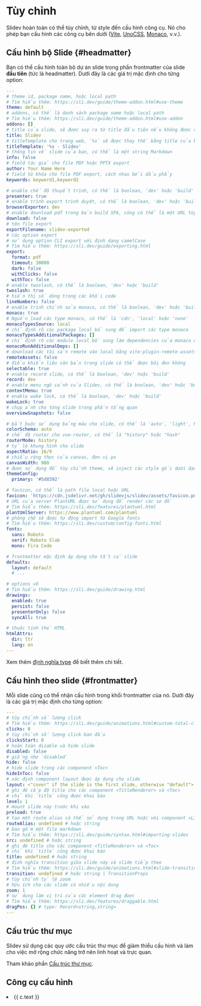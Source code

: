 # Tùy chỉnh

Slidev hoàn toàn có thể tùy chỉnh, từ style đến cấu hình công cụ. Nó cho phép bạn cấu hình các công cụ bên dưới ([Vite](/custom/config-vite), [UnoCSS](/custom/config-unocss), [Monaco](/custom/config-monaco), v.v.).

## Cấu hình bộ Slide {#headmatter}

Bạn có thể cấu hình toàn bộ dự án slide trong phần frontmatter của slide **đầu tiên** (tức là headmatter). Dưới đây là các giá trị mặc định cho từng option:

```yaml
---
# theme id, package name, hoặc local path
# Tìm hiểu thêm: https://sli.dev/guide/theme-addon.html#use-theme
theme: default
# addons, có thể là danh sách package name hoặc local path
# Tìm hiểu thêm: https://sli.dev/guide/theme-addon.html#use-addon
addons: []
# title của slide, sẽ được suy ra từ title đầu tiên nếu không được chỉ định
title: Slidev
# titleTemplate cho trang web, `%s` sẽ được thay thế bằng title của bộ slide
titleTemplate: '%s - Slidev'
# thông tin về slide của bạn, có thể là một string Markdown
info: false
# field tác giả cho file PDF hoặc PPTX export
author: Your Name Here
# field từ khóa cho file PDF export, cách nhau bởi dấu phẩy
keywords: keyword1,keyword2

# enable chế độ thuyết trình, có thể là boolean, 'dev' hoặc 'build'
presenter: true
# enable trình export trình duyệt, có thể là boolean, 'dev' hoặc 'build'
browserExporter: dev
# enable download pdf trong bản build SPA, cũng có thể là một URL tùy chỉnh
download: false
# tên file export
exportFilename: slidev-exported
# các option export
# sử dụng option CLI export với định dạng camelCase
# Tìm hiểu thêm: https://sli.dev/guide/exporting.html
export:
  format: pdf
  timeout: 30000
  dark: false
  withClicks: false
  withToc: false
# enable twoslash, có thể là boolean, 'dev' hoặc 'build'
twoslash: true
# hiển thị số dòng trong các khối code
lineNumbers: false
# enable trình chỉnh sửa monaco, có thể là boolean, 'dev' hoặc 'build'
monaco: true
# Nguồn load các type monaco, có thể là 'cdn', 'local' hoặc 'none'
monacoTypesSource: local
# chỉ định rõ các package local bổ sung để import các type monaco
monacoTypesAdditionalPackages: []
# chỉ định rõ các module local bổ sung làm dependencies của monaco có thể chạy
monacoRunAdditionalDeps: []
# download các tài sản remote vào local bằng vite-plugin-remote-assets, có thể là boolean, 'dev' hoặc 'build'
remoteAssets: false
# điều khiển liệu văn bản trong slide có thể được bôi đen không
selectable: true
# enable record slide, có thể là boolean, 'dev' hoặc 'build'
record: dev
# enable menu ngữ cảnh của Slidev, có thể là boolean, 'dev' hoặc 'build'
contextMenu: true
# enable wake lock, có thể là boolean, 'dev' hoặc 'build'
wakeLock: true
# chụp ảnh cho từng slide trong phần tổng quan
overviewSnapshots: false

# bắt buộc sử dụng bảng màu cho slide, có thể là 'auto', 'light', hoặc 'dark'
colorSchema: auto
# chế độ router cho vue-router, có thể là "history" hoặc "hash"
routerMode: history
# tỷ lệ khung hình cho slide
aspectRatio: 16/9
# chiều rộng thực của canvas, đơn vị px
canvasWidth: 980
# được sử dụng để tùy chỉnh theme, sẽ inject các style gốc dưới dạng `--slidev-theme-x` cho thuộc tính `x`
themeConfig:
  primary: '#5d8392'

# favicon, có thể là path file local hoặc URL
favicon: 'https://cdn.jsdelivr.net/gh/slidevjs/slidev/assets/favicon.png'
# URL của server PlantUML được sử dụng để render các sơ đồ
# Tìm hiểu thêm: https://sli.dev/features/plantuml.html
plantUmlServer: https://www.plantuml.com/plantuml
# phông chữ sẽ được tự động import từ Google fonts
# Tìm hiểu thêm: https://sli.dev/custom/config-fonts.html
fonts:
  sans: Roboto
  serif: Roboto Slab
  mono: Fira Code

# frontmatter mặc định áp dụng cho tất cả slide
defaults:
  layout: default
  # ...

# options vẽ
# Tìm hiểu thêm: https://sli.dev/guide/drawing.html
drawings:
  enabled: true
  persist: false
  presenterOnly: false
  syncAll: true

# thuộc tính thẻ HTML
htmlAttrs:
  dir: ltr
  lang: en
---
```

Xem thêm [định nghĩa type](https://github.com/slidevjs/slidev/blob/main/packages/types/src/config.ts) để biết thêm chi tiết.

## Cấu hình theo slide {#frontmatter}

Mỗi slide cũng có thể nhận cấu hình trong khối frontmatter của nó. Dưới đây là các giá trị mặc định cho từng option:

```yaml
---
# tùy chỉnh số lượng click
# Tìm hiểu thêm: https://sli.dev/guide/animations.html#custom-total-clicks-count
clicks: 0
# tùy chỉnh số lượng click ban đầu
clicksStart: 0
# hoàn toàn disable và hide slide
disabled: false
# giống như `disabled`
hide: false
# hide slide trong các component <Toc>
hideInToc: false
# xác định component layout được áp dụng cho slide
layout: <"cover" if the slide is the first slide, otherwise "default">
# ghi đè cấp độ title cho các component <TitleRenderer> và <Toc>
# chỉ khi `title` cũng được khai báo
level: 1
# mount slide này trước khi vào
preload: true
# tạo một route alias có thể sử dụng trong URL hoặc với component <Link>
routeAlias: undefined # hoặc string
# bao gồm một file markdown
# Tìm hiểu thêm: https://sli.dev/guide/syntax.html#importing-slides
src: undefined # hoặc string
# ghi đè title cho các component <TitleRenderer> và <Toc>
# chỉ khi `title` cũng được khai báo
title: undefined # hoặc string
# định nghĩa transition giữa slide này và slide tiếp theo
# Tìm hiểu thêm: https://sli.dev/guide/animations.html#slide-transitions
transition: undefined # hoặc string | TransitionProps
# tùy chỉnh tỷ lệ zoom
# hữu ích cho các slide có nhiều nội dung
zoom: 1
# sử dụng làm vị trí của các element drag được
# Tìm hiểu thêm: https://sli.dev/features/draggable.html
dragPos: {} # type: Record<string,string>
---
```

## Cấu trúc thư mục

Slidev sử dụng các quy ước cấu trúc thư mục để giảm thiểu cấu hình và làm cho việc mở rộng chức năng trở nên linh hoạt và trực quan.

Tham khảo phần [Cấu trúc thư mục](/custom/directory-structure).

## Công cụ cấu hình

<script setup>
import VPLink from 'vitepress/dist/client/theme-default/components/VPLink.vue'
import customizations from '../.vitepress/customizations'
</script>

<li v-for="c of customizations.slice(2)" :key="c.text">
  <VPLink :href="c.link">
    {{ c.text }}
  </VPLink>
</li>
